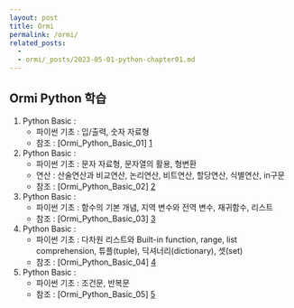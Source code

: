 ```yaml
---
layout: post
title: Ormi
permalink: /ormi/
related_posts:
  - 
  - ormi/_posts/2023-05-01-python-chapter01.md
---
```


## Ormi Python 학습
1. Python Basic : 
    - 파이썬 기초 : 입/출력, 숫자 자료형
    - 참조 : [Ormi_Python_Basic_01] [1]
2. Python Basic :
    - 파이썬 기초 : 문자 자료형, 문자열의 활용, 형변환
    - 연산 : 산술연산과 비교연산, 논리연산, 비트연산, 할당연산, 식별연산, in구문
    - 참조 : [Ormi_Python_Basic_02] [2]
3. Python Basic :
    - 파이썬 기초 : 함수의 기본 개념, 지역 변수와 전역 변수, 재귀함수, 리스트
    - 참조 : [Ormi_Python_Basic_03] [3]
4. Python Basic :
    - 파이썬 기초 : 다차원 리스트와 Built-in function, range, list comprehension, 튜플(tuple), 딕셔너리(dictionary), 셋(set)
    - 참조 : [Ormi_Python_Basic_04] [4]
5. Python Basic :
    - 파이썬 기초 : 조건문, 반복문
    - 참조 : [Ormi_Python_Basic_05] [5]

[1]: https://aminsc.github.io/ormi01/
[2]: https://aminsc.github.io/ormi02/
[3]: https://aminsc.github.io/ormi03/
[4]: https://aminsc.github.io/ormi04/
[5]: https://aminsc.github.io/ormi05/